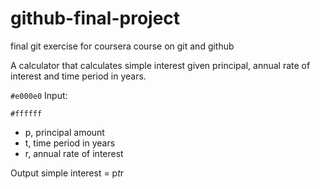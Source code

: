 # github-final-project
final git exercise for coursera course on git and github

A calculator that calculates simple interest given principal, annual rate of interest and time period in years.

`#e000e0`  Input:

`#ffffff`
  -  p, principal amount
  -  t, time period in years
  -  r, annual rate of interest

Output
   simple interest = p*t*r
